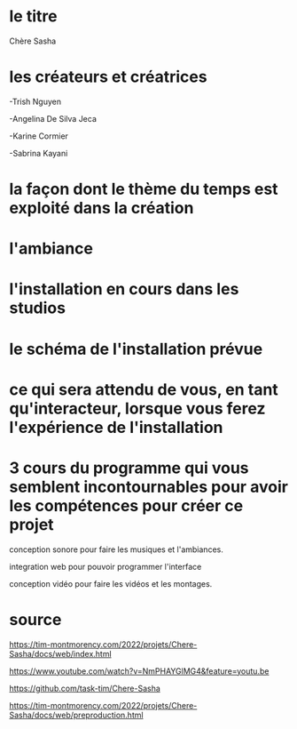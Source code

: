 # le titre

Chère Sasha

# les créateurs et créatrices

-Trish Nguyen

-Angelina De Silva Jeca

-Karine Cormier

-Sabrina Kayani

# la façon dont le thème du temps est exploité dans la création


# l'ambiance



# l'installation en cours dans les studios 
# le schéma de l'installation prévue 
# ce qui sera attendu de vous, en tant qu'interacteur, lorsque vous ferez l'expérience de l'installation


# 3 cours du programme qui vous semblent incontournables pour avoir les compétences pour créer ce projet

conception sonore pour faire les musiques et l'ambiances.

integration web pour pouvoir programmer l'interface

conception vidéo pour faire les vidéos et les montages.

# source

https://tim-montmorency.com/2022/projets/Chere-Sasha/docs/web/index.html

https://www.youtube.com/watch?v=NmPHAYGlMG4&feature=youtu.be

https://github.com/task-tim/Chere-Sasha

https://tim-montmorency.com/2022/projets/Chere-Sasha/docs/web/preproduction.html
